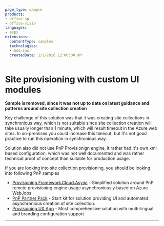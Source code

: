 ```yaml
---
page_type: sample
products:
- office-sp
- office-visio
languages:
- aspx
extensions:
  contentType: samples
  technologies:
  - Add-ins
  createdDate: 1/1/2016 12:00:00 AM
---
```

# Site provisioning with custom UI modules #

**Sample is removed, since it was not up to date on latest guidance and patterns around site collection creation**

Key challenge of this solution was that it was creating site collections in synchronious way, which is not suitable since site collection creation will take usually longer than 1 minute, which will result timeout in the Azure web sites. In on-premises you could increase this timeout, but it's not good practice to run this operation in synchronious way.

Solution also did not use PnP Provisionign engine, it rather had it's own xml based configuration, which was not well documented and was rather technical proof of concept than suitable for production usage.

If you are looking into site collection provisioning, you should be looking into following PnP samples

- [Provisioning.Framework.Cloud.Async](https://github.com/OfficeDev/PnP/tree/master/Solutions/Provisioning.Framework.Cloud.Async) - Simplified solution around PnP remote provisioning engine usage asynchroniously based on Azure WebJobs
- [PnP Partner Pack](http://aka.ms/officedevpnppartnerpack) - Start kit for solution providing UI and automated asynchronious creation of site collection.
- [Provisioning.UX.App](https://github.com/OfficeDev/PnP/tree/master/Solutions/Provisioning.UX.App) - Most comprehensive solution with multi-lingual and branding configuration support


----------
